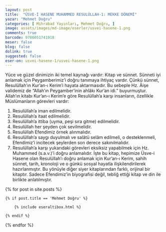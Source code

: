 ```yaml
---
layout: post
title:  "ÜSVE-İ HASENE MUHAMMED RESULÜLLAH-1: MEKKE DÖNEMİ"
yazar: "Mehmet Doğru"
categories: [ Mihrabad Yayınları, Mehmet Doğru, ]
image: assets/images/md-image/eserler/usvei-hasene-1.png
comments: true
barcode: 9786051741918
meser: false
blog: false
dolink: true
suggested: false
eser-on: usvei-hasene-1/usvei-hasene-1.png
---
```


Yüce ve güzel dinimizin iki temel kaynağı vardır: Kitap ve sünnet. Sünneti iyi anlamak için Peygamberimiz’i doğru tanımaya ihtiyaç vardır. Çünkü sünnet, Resulüllah’ın Kur’an-ı Kerim’i hayata aktarmasıdır. Bu sebeple Hz. Âişe validemiz de “Allah’ın Peygamber’inin ahlâkı Kur’an idi.” buyurmuştur. Allah’ın kitabı Kur’an-ı Kerim’e göre Resulüllah’a karşı insanların, özellikle Müslümanların görevleri vardır:
1. Resulüllah’a iman edilmelidir.
2. Resulüllah’a itaat edilmelidir.
3. Resulüllah’a ittiba (uyma, peşi sıra gitme) edilmelidir.
4. Resulüllah her şeyden çok sevilmelidir.
5. Resulüllah Efendimiz örnek alınmalıdır.
6. Resulüllah’a saygı duyulmalı ve salâtü selâm edilmeli, o desteklenmeli, Efendimiz’i incitecek şeylerden son derece sakınılmalıdır.
7. Resulüllah’a karşı yukarıdaki görevleri eksiksiz yapabilmek için Hz. Muhammed (s.a.v.)’i doğru anlamalıdır.
İşte bu kitap, hepimize Üsve-i Hasene olan Resulüllah’ı doğru anlamak için Kur’an-ı Kerim, sahih sünnet, tarih, kronoloji ve o günkü sosyal hayatla ilişkilendirilerek hazırlanmıştır. Bu yönüyle diğer siyer kitaplarından farklı, orijinal bir kitaptır. Sadece Efendimiz’in biyografisi değil, tebliğ ettiği kitap ve din ile birlikte anlatılmıştır.


{% for post in site.posts %}

    {% if post.title == 'Mehmet Doğru' %}

        {% include eseraltibox.html %}

    {% endif %}

{% endfor %}
